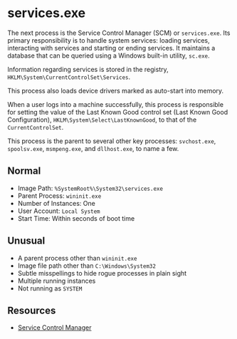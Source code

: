 # services.exe

The next process is the Service Control Manager (SCM) or `services.exe`. Its primary responsibility is to handle 
system services: loading services, interacting with services and starting or ending services. It maintains a database 
that can be queried using a Windows built-in utility, `sc.exe`. 

Information regarding services is stored in the registry, `HKLM\System\CurrentControlSet\Services`. 

This process also loads device drivers marked as auto-start into memory. 

When a user logs into a machine successfully, this process is responsible for setting the value of the Last Known 
Good control set (Last Known Good Configuration), `HKLM\System\Select\LastKnownGood`, to that of the 
`CurrentControlSet`. 

This process is the parent to several other key processes: `svchost.exe`, `spoolsv.exe`, `msmpeng.exe`, and 
`dllhost.exe`, to name a few. 

## Normal

* Image Path:  `%SystemRoot%\System32\services.exe`
* Parent Process:  `wininit.exe`
* Number of Instances:  One
* User Account:  `Local System`
* Start Time:  Within seconds of boot time

## Unusual

* A parent process other than `wininit.exe`
* Image file path other than `C:\Windows\System32`
* Subtle misspellings to hide rogue processes in plain sight
* Multiple running instances
* Not running as `SYSTEM`

## Resources

* [Service Control Manager](https://en.wikipedia.org/wiki/Service_Control_Manager)
